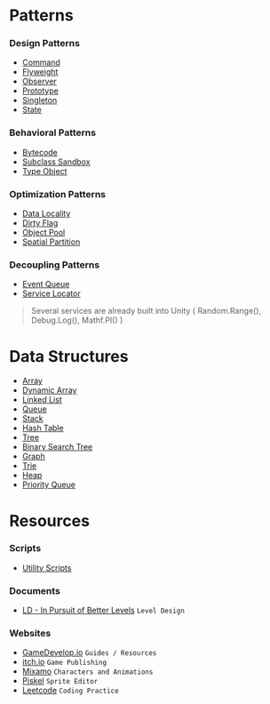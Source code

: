 # Patterns
### Design Patterns
- [Command](Patterns/Design_Patterns/Command)
- [Flyweight](Patterns/Design_Patterns/Flyweight)
- [Observer](Patterns/Design_Patterns/Observer)
- [Prototype](Patterns/Design_Patterns/Protoype)
- [Singleton](Patterns/Design_Patterns/Singleton)
- [State](Patterns/Design_Patterns/State)

### Behavioral Patterns
- [Bytecode](Patterns/Behavioral_Patterns/Bytecode)
- [Subclass Sandbox](Patterns/Behavioral_Patterns/Subclass_Sandbox)
- [Type Object](Patterns/Behavioral_Patterns/Type_Object)

### Optimization Patterns
- [Data Locality](Patterns/Optimization_Patterns/Data_Locality)
- [Dirty Flag](Patterns/Optimization_Patterns/Dirty_Flag)
- [Object Pool](Patterns/Optimization_Patterns/Object_Pool)
- [Spatial Partition](Patterns/Optimization_Patterns/Spatial_Partition)

### Decoupling Patterns
- [Event Queue](Patterns/Decoupling_Patterns/Event_Queue)
- [Service Locator](Patterns/Decoupling_Patterns/Service_Locator)
> Several services are already built into Unity ( Random.Range(), Debug.Log(), Mathf.PI() )

# Data Structures
- [Array](Data_Structures/Array)
- [Dynamic Array](Data_Structures/Dynamic_Array)
- [Linked List](Data_Structures/Linked_List)
- [Queue](Data_Structures/Queue)
- [Stack](Data_Structures/Stack)
- [Hash Table](Data_Structures/Hash_Table)
- [Tree](Data_Structures/Tree)
- [Binary Search Tree](Data_Structures/BST)
- [Graph](Data_Structures/Graph)
- [Trie](Data_Structures/Trie)
- [Heap](Data_Structures/Heap)
- [Priority Queue](Data_Structures/Priority_Queue)

# Resources
### Scripts
- [Utility Scripts](Scripts/Utility)

### Documents
- [LD - In Pursuit of Better Levels](assets/docs/LD-In_pursuit_of_better_levels.pdf) `Level Design`

### Websites
- [GameDevelop.io](https://gamedevelop.io/) `Guides / Resources`
- [itch.io](https://itch.io/) `Game Publishing`
- [Mixamo](https://www.mixamo.com/#/) `Characters and Animations`
- [Piskel](https://www.piskelapp.com/) `Sprite Editor`
- [Leetcode](https://leetcode.com/) `Coding Practice`
